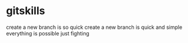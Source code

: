 # gitskills
create a new branch is so quick
create a new branch is quick and simple
everything is possible just fighting
